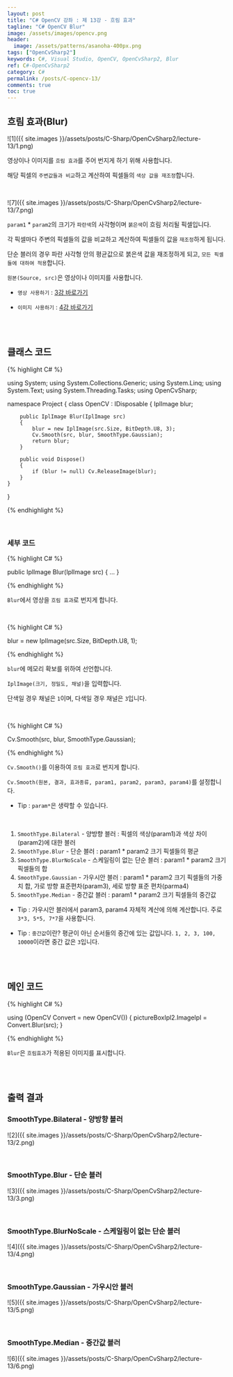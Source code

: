 ```yaml
---
layout: post
title: "C# OpenCV 강좌 : 제 13강 - 흐림 효과"
tagline: "C# OpenCV Blur"
image: /assets/images/opencv.png
header:
  image: /assets/patterns/asanoha-400px.png
tags: ["OpenCvSharp2"]
keywords: C#, Visual Studio, OpenCV, OpenCvSharp2, Blur
ref: C#-OpenCvSharp2
category: C#
permalink: /posts/C-opencv-13/
comments: true
toc: true
---
```


## 흐림 효과(Blur)

![1]({{ site.images }}/assets/posts/C-Sharp/OpenCvSharp2/lecture-13/1.png)

영상이나 이미지를 `흐림 효과`를 주어 번지게 하기 위해 사용합니다.

해당 픽셀의 `주변값들과 비교`하고 계산하여 픽셀들의 `색상 값을 재조정`합니다.

<br>

![7]({{ site.images }}/assets/posts/C-Sharp/OpenCvSharp2/lecture-13/7.png)

`param1` * `param2`의 크기가 `파란색`의 사각형이며 `붉은색`이 흐림 처리될 픽셀입니다.

각 픽셀마다 주변의 픽셀들의 값을 비교하고 계산하여 픽셀들의 값을 `재조정`하게 됩니다.

단순 블러의 경우 파란 사각형 안의 평균값으로 붉은색 값을 재조정하게 되고, `모든 픽셀들에 대하여 적용`합니다. 

`원본(Source, src)`은 영상이나 이미지를 사용합니다.

- `영상 사용하기` : [3강 바로가기][3강]

- `이미지 사용하기` : [4강 바로가기][4강]

<br>
<br>

## 클래스 코드

{% highlight C# %}

using System;
using System.Collections.Generic;
using System.Linq;
using System.Text;
using System.Threading.Tasks;
using OpenCvSharp;

namespace Project
{
    class OpenCV : IDisposable
    {
        IplImage blur;
            
        public IplImage Blur(IplImage src)
        {
            blur = new IplImage(src.Size, BitDepth.U8, 3);
            Cv.Smooth(src, blur, SmoothType.Gaussian);
            return blur;
        }
            
        public void Dispose()
        {
            if (blur != null) Cv.ReleaseImage(blur);
        }
    }
}

{% endhighlight %}

<br>

### 세부 코드

{% highlight C# %}

public IplImage Blur(IplImage src)
{
    ...
}

{% endhighlight %}

`Blur`에서 영상을 `흐림 효과`로 번지게 합니다.

<br>

{% highlight C# %}

blur = new IplImage(src.Size, BitDepth.U8, 1);

{% endhighlight %}

`blur`에 메모리 확보를 위하여 선언합니다.

`IplImage(크기, 정밀도, 채널)`을 입력합니다.

단색일 경우 채널은 `1`이며, 다색일 경우 채널은 `3`입니다.

<br>

{% highlight C# %}

Cv.Smooth(src, blur, SmoothType.Gaussian);

{% endhighlight %}

`Cv.Smooth()`를 이용하여 `흐림 효과`로 번지게 합니다.

`Cv.Smooth(원본, 결과, 효과종류, param1, param2, param3, param4)`를 설정합니다.

- Tip : `param*`은 생략할 수 있습니다.

<br>

1. `SmoothType.Bilateral` - 양방향 블러 : 픽셀의 색상(param1)과 색상 차이(param2)에 대한 블러
2. `SmoothType.Blur` - 단순 블러 : param1 * param2 크기 픽셀들의 평균
3. `SmoothType.BlurNoScale` - 스케일링이 없는 단순 블러 : param1 * param2 크기 픽셀들의 합
4. `SmoothType.Gaussian` - 가우시안 블러 : param1 * param2 크기 픽셀들의 가중치 합, 가로 방향 표준편차(param3), 세로 방향 표준 편차(parma4)
5. `SmoothType.Median` - 중간값 블러 : param1 * param2 크기 픽셀들의 중간값
    
- Tip : 가우시안 블러에서 param3, param4 자체적 계산에 의해 계산합니다. 주로 `3*3, 5*5, 7*7`을 사용합니다.

- Tip : `중간값`이란? 평균이 아닌 순서들의 중간에 있는 값입니다. `1, 2, 3, 100, 10000`이라면 중간 값은 `3`입니다.

<br>
<br>

## 메인 코드

{% highlight C# %}

using (OpenCV Convert = new OpenCV())
{
    pictureBoxIpl2.ImageIpl = Convert.Blur(src);
}

{% endhighlight %}

`Blur`은 `흐림효과`가 적용된 이미지를 표시합니다.

<br>
<br>

## 출력 결과

### SmoothType.Bilateral - 양방향 블러

![2]({{ site.images }}/assets/posts/C-Sharp/OpenCvSharp2/lecture-13/2.png)

<br>

### SmoothType.Blur - 단순 블러

![3]({{ site.images }}/assets/posts/C-Sharp/OpenCvSharp2/lecture-13/3.png)

<br>

### SmoothType.BlurNoScale - 스케일링이 없는 단순 블러

![4]({{ site.images }}/assets/posts/C-Sharp/OpenCvSharp2/lecture-13/4.png)

<br>

### SmoothType.Gaussian - 가우시안 블러

![5]({{ site.images }}/assets/posts/C-Sharp/OpenCvSharp2/lecture-13/5.png)

<br>

### SmoothType.Median - 중간값 블러

![6]({{ site.images }}/assets/posts/C-Sharp/OpenCvSharp2/lecture-13/6.png)

[3강]: https://076923.github.io/posts/C-opencv-3/
[4강]: https://076923.github.io/posts/C-opencv-4/
